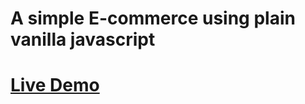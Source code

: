 # A simple E-commerce using plain vanilla javascript

# [Live Demo](https://61fbd5ea36141bacb4d98649--vigorous-babbage-001f02.netlify.app)
